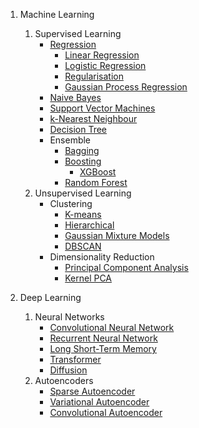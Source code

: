 1. Machine Learning
   1. Supervised Learning
      - [Regression](./machine-learning/supervised-learning/regression)
        - [Linear Regression](./machine-learning/supervised-learning/regression/linear-regression.ipynb)
        - [Logistic Regression](./machine-learning/supervised-learning/regression/logistic-regression.ipynb)
        - [Regularisation]()
        - [Gaussian Process Regression]()
      - [Naive Bayes]()
      - [Support Vector Machines]()
      - [k-Nearest Neighbour]()
      - [Decision Tree]()
      - Ensemble
        - [Bagging]()
        - [Boosting]()
          - [XGBoost]()
        - [Random Forest]()
   2. Unsupervised Learning
      - Clustering
        - [K-means]()
        - [Hierarchical]()
        - [Gaussian Mixture Models]()
        - [DBSCAN]()
      - Dimensionality Reduction
        - [Principal Component Analysis]()
        - [Kernel PCA]()

2. Deep Learning
   1. Neural Networks
      - [Convolutional Neural Network](./deep-learning/neural-networks/convolutional-neural-network.ipynb)
      - [Recurrent Neural Network](./deep-learning/neural-networks/recurrent-neural-network.ipynb)
      - [Long Short-Term Memory](./deep-learning/neural-networks/long-short-term-memory.ipynb)
      - [Transformer]()
      - [Diffusion]()
   2. Autoencoders
      - [Sparse Autoencoder]()
      - [Variational Autoencoder]()
      - [Convolutional Autoencoder]()